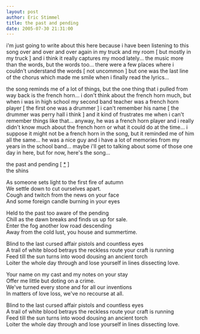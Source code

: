 ```yaml
---
layout: post
author: Eric Stimmel
title: the past and pending
date: 2005-07-30 21:31:00
--- 
```



i'm just going to write about this here because i have been listening to this song over and over and over again in my truck and my room [ but mostly in my truck ] and i think it really captures my mood lately... the music more than the words, but the words too... there were a few places where i couldn't understand the words [ not uncommon ] but one was the last line of the chorus which made me smile when i finally read the lyrics...

the song reminds me of a lot of things, but the one thing that i pulled from way back is the french horn... i don't think about the french horn much, but when i was in high school my second band teacher was a french horn player [ the first one was a drummer ] i can't remember his name [ the drummer was perry hall i think ] and it kind of frustrates me when i can't remember things like that... anyway, he was a french horn player and i really didn't know much about the french horn or what it could do at the time... i suppose it might not be a french horn in the song, but it reminded me of him all the same... he was a nice guy and i have a lot of memories from my years in the school band... maybe i'll get to talking about some of those one day in here, but for now, here's the song...

the past and pending [ [\*][] ]  
the shins  

As someone sets light to the first fire of autumn  
We settle down to cut ourselves apart.  
Cough and twitch from the news on your face  
And some foreign candle burning in your eyes  

Held to the past too aware of the pending  
Chill as the dawn breaks and finds us up for sale.  
Enter the fog another low road descending  
Away from the cold lust, you house and summertime.  

Blind to the last cursed affair pistols and countless eyes  
A trail of white blood betrays the reckless route your craft is running  
Feed till the sun turns into wood dousing an ancient torch  
Loiter the whole day through and lose yourself in lines dissecting love.  

Your name on my cast and my notes on your stay  
Offer me little but doting on a crime.  
We've turned every stone and for all our inventions  
In matters of love loss, we've no recourse at all.  

Blind to the last cursed affair pistols and countless eyes  
A trail of white blood betrays the reckless route your craft is running  
Feed till the sun turns into wood dousing an ancient torch  
Loiter the whole day through and lose yourself in lines dissecting love.  

  [\*]: http://www.lyricsdomain.com/20/the_shins/the_past_and_pending.html

